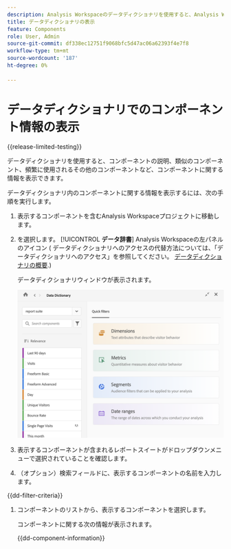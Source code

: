 ```yaml
---
description: Analysis Workspaceのデータディクショナリを使用すると、Analysis Workspaceの様々なコンポーネントをカタログ化し、追跡できます。このコンポーネントには、使用目的や承認済みのコンポーネント、重複などが含まれます。
title: データディクショナリの表示
feature: Components
role: User, Admin
source-git-commit: df338ec12751f9068bfc5d47ac06a62393f4e7f8
workflow-type: tm+mt
source-wordcount: '187'
ht-degree: 0%

---
```


# データディクショナリでのコンポーネント情報の表示

{{release-limited-testing}}

データディクショナリを使用すると、コンポーネントの説明、類似のコンポーネント、頻繁に使用されるその他のコンポーネントなど、コンポーネントに関する情報を表示できます。

データディクショナリ内のコンポーネントに関する情報を表示するには、次の手順を実行します。

1. 表示するコンポーネントを含むAnalysis Workspaceプロジェクトに移動します。

1. を選択します。 [!UICONTROL **データ辞書**] Analysis Workspaceの左パネルのアイコン ( データディクショナリへのアクセスの代替方法については、「データディクショナリへのアクセス」を参照してください。 [データディクショナリの概要](/help/analyze/analysis-workspace/components/data-dictionary/data-dictionary-overview.md).)

   データディクショナリウィンドウが表示されます。

   ![data-dictionary.png](assets/data-dictionary.png)

   <!--double-check this screenshot. I mocked the admin view up a bit to get rid of the Dictionary health tab.-->

1. 表示するコンポーネントが含まれるレポートスイートがドロップダウンメニューで選択されていることを確認します。

1. （オプション）検索フィールドに、表示するコンポーネントの名前を入力します。

{{dd-filter-criteria}}

1. コンポーネントのリストから、表示するコンポーネントを選択します。

   コンポーネントに関する次の情報が表示されます。

   {{dd-component-information}}

